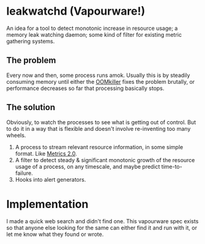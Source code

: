 # leakwatchd (Vapourware!)

An idea for a tool to detect monotonic increase in resource usage; a memory leak watching daemon; some kind of filter for existing metric gathering systems.

## The problem

Every now and then, some process runs amok.  Usually this is by steadily consuming memory until either the [OOMkiller](https://en.wikipedia.org/w/OOM_Killer) fixes the problem brutally, or performance decreases so far that processing basically stops.

## The solution

Obviously, to watch the processes to see what is getting out of control.  But to do it in a way that is flexible and doesn't involve re-inventing too many wheels.

1. A process to stream relevant resource information, in some simple format.  Like [Metrics 2.0](http://metrics20.org/).
2. A filter to detect steady & significant monotonic growth of the resource usage of a process, on any timescale, and maybe predict time-to-failure.
3. Hooks into alert generators.

# Implementation

I made a quick web search and didn't find one.  This vapourware spec exists so that anyone else looking for the same can either find it and run with it, or let me know what they found or wrote.
